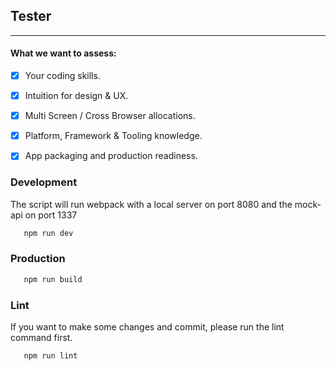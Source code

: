 ## Tester

---

#### What we want to assess:

- [x] Your coding skills.
- [x] Intuition for design & UX.
- [x] Multi Screen / Cross Browser allocations.
- [x] Platform, Framework & Tooling knowledge.
- [x] App packaging and production readiness.


### Development

The script will run webpack with a local server on port 8080 and the mock-api on port 1337

```sh
   npm run dev
```

### Production

```sh
   npm run build
```

### Lint

If you want to make some changes and commit, please run the lint command first.

```sh
   npm run lint
```